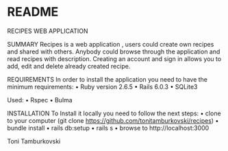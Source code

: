 # README

RECIPES WEB APPLICATION

SUMMARY
Recipes is a web application , users could create own  recipes and shared with others. Anybody could browse through the application and read recipes with  description. 
Creating an account and sign in allows you to add, edit and delete already created recipe.

REQUIREMENTS
In order to install the application you need to have the minimum requirements:
    • Ruby version 2.6.5
    • Rails 6.0.3
    • SQLite3
      
Used:
    • Rspec
    • Bulma
      
INSTALLATION
To Install it locally you need to follow the next steps:
    • clone to your computer (git clone https://github.com/tonitamburkovski/recipes)
    • bundle install
    • rails db:setup
    • rails s
    • browse to http://localhost:3000


Toni Tamburkovski
